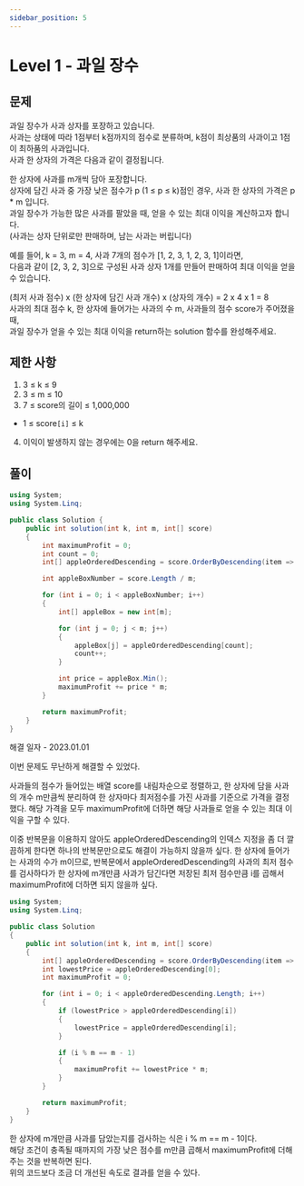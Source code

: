 ```yaml
---
sidebar_position: 5
---
```


# Level 1 - 과일 장수

## 문제

과일 장수가 사과 상자를 포장하고 있습니다. <br />
사과는 상태에 따라 1점부터 k점까지의 점수로 분류하며, k점이 최상품의 사과이고 1점이 최하품의 사과입니다. <br />
사과 한 상자의 가격은 다음과 같이 결정됩니다. <br />

한 상자에 사과를 m개씩 담아 포장합니다. <br />
상자에 담긴 사과 중 가장 낮은 점수가 p (1 ≤ p ≤ k)점인 경우, 사과 한 상자의 가격은 p * m 입니다. <br />
과일 장수가 가능한 많은 사과를 팔았을 때, 얻을 수 있는 최대 이익을 계산하고자 합니다. <br />
(사과는 상자 단위로만 판매하며, 남는 사과는 버립니다) <br />

예를 들어, k = 3, m = 4, 사과 7개의 점수가 [1, 2, 3, 1, 2, 3, 1]이라면, <br />
다음과 같이 [2, 3, 2, 3]으로 구성된 사과 상자 1개를 만들어 판매하여 최대 이익을 얻을 수 있습니다.<br />

(최저 사과 점수) x (한 상자에 담긴 사과 개수) x (상자의 개수) = 2 x 4 x 1 = 8<br />
사과의 최대 점수 k, 한 상자에 들어가는 사과의 수 m, 사과들의 점수 score가 주어졌을 때, <br />
과일 장수가 얻을 수 있는 최대 이익을 return하는 solution 함수를 완성해주세요.

## 제한 사항

1. 3 ≤ k ≤ 9
2. 3 ≤ m ≤ 10
3. 7 ≤ score의 길이 ≤ 1,000,000
- 1 ≤ score``[i]`` ≤ k
4. 이익이 발생하지 않는 경우에는 0을 return 해주세요.

## 풀이

```c#
using System;
using System.Linq;

public class Solution {
    public int solution(int k, int m, int[] score)
    {
        int maximumProfit = 0;
        int count = 0;
        int[] appleOrderedDescending = score.OrderByDescending(item => item).ToArray();

        int appleBoxNumber = score.Length / m;

        for (int i = 0; i < appleBoxNumber; i++)
        {
            int[] appleBox = new int[m];

            for (int j = 0; j < m; j++)
            {
                appleBox[j] = appleOrderedDescending[count];
                count++;
            }

            int price = appleBox.Min();
            maximumProfit += price * m;
        }

        return maximumProfit;
    }
}
```

해결 일자 - 2023.01.01

이번 문제도 무난하게 해결할 수 있었다. <br />

사과들의 점수가 들어있는 배열 score를 내림차순으로 정렬하고, 한 상자에 담을 사과의 개수 m만큼씩 분리하여
한 상자마다 최저점수를 가진 사과를 기준으로 가격을 결정했다.
해당 가격을 모두 maximumProfit에 더하면 해당 사과들로 얻을 수 있는 최대 이익을 구할 수 있다.

이중 반복문을 이용하지 않아도 appleOrderedDescending의 인덱스 지정을 좀 더 깔끔하게 한다면
하나의 반복문만으로도 해결이 가능하지 않을까 싶다.
한 상자에 들어가는 사과의 수가 m이므로, 반복문에서 appleOrderedDescending의 사과의 최저 점수를 검사하다가 
한 상자에 m개만큼 사과가 담긴다면 저장된 최저 점수만큼 i를 곱해서 maximumProfit에 더하면 되지 않을까 싶다.

```c#
using System;
using System.Linq;

public class Solution
{
    public int solution(int k, int m, int[] score)
    {
        int[] appleOrderedDescending = score.OrderByDescending(item => item).ToArray();
        int lowestPrice = appleOrderedDescending[0];
        int maximumProfit = 0;

        for (int i = 0; i < appleOrderedDescending.Length; i++)
        {
            if (lowestPrice > appleOrderedDescending[i])
            {
                lowestPrice = appleOrderedDescending[i];
            }

            if (i % m == m - 1)
            {
                maximumProfit += lowestPrice * m;
            }
        }

        return maximumProfit;
    }
}
```

한 상자에 m개만큼 사과를 담았는지를 검사하는 식은 i % m == m - 1이다. <br />
해당 조건이 충족될 때까지의 가장 낮은 점수를 m만큼 곱해서 maximumProfit에 더해주는 것을 반복하면 된다. <br />
위의 코드보다 조금 더 개선된 속도로 결과를 얻을 수 있다. <br />